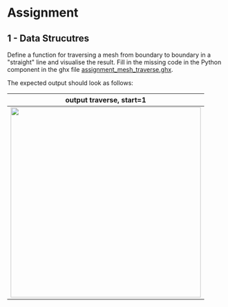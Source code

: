 # Assignment

## 1 - Data Strucutres

Define a function for traversing a mesh from boundary to boundary in a "straight" line and
visualise the result. Fill in the missing code in the Python component in the ghx file [assignment_mesh_traverse.ghx](assignment/assignment_mesh_traverse.ghx).

The expected output should look as follows:

| output traverse, start=1  |
| ---- |
| <img src="https://github.com/augmentedfabricationlab/afab_course/blob/master/04_datastructures/assignment/images/mesh_traverse.jpeg" width="440px" a/> |

